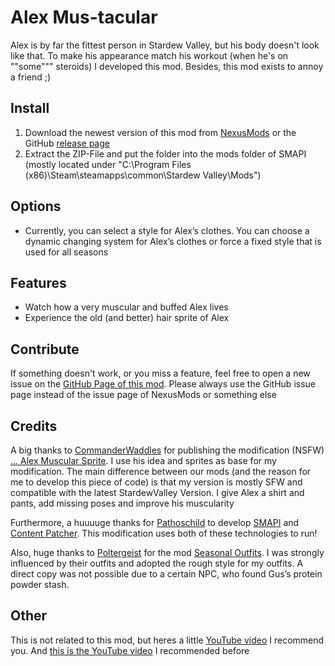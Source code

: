 # Alex Mus-tacular
Alex is by far the fittest person in Stardew Valley, but his body doesn't look like that. To make his appearance match his workout (when he's on ""some""" steroids) I developed this mod. Besides, this mod exists to annoy a friend ;)

## Install

1. Download the newest version of this mod from [NexusMods](https://www.nexusmods.com/users/96969738?tab=user+files) or the GitHub [release page](https://github.com/Nordmole/AlexMustacular/releases)
2. Extract the ZIP-File and put the folder into the mods folder of SMAPI (mostly located under "C:\Program Files (x86)\Steam\steamapps\common\Stardew Valley\Mods")

## Options

- Currently, you can select a style for Alex’s clothes. You can choose a dynamic changing system for Alex’s clothes or force a fixed style that is used for all seasons

## Features

- Watch how a very muscular and buffed Alex lives
- Experience the old (and better) hair sprite of Alex

## Contribute

If something doesn't work, or you miss a feature, feel free to open a new issue on the [GitHub Page of this mod](https://github.com/Nordmole/AlexMustacular/issues). Please always use the GitHub issue page instead of the issue page of NexusMods or something else

## Credits

A big thanks to [CommanderWaddles](https://www.nexusmods.com/stardewvalley/users/64707721) for publishing the modification (NSFW) [... Alex Muscular Sprite](https://www.nexusmods.com/stardewvalley/mods/3388). I use his idea and sprites as base for my modification. The main difference between our mods (and the reason for me to develop this piece of code) is that my version is mostly SFW and compatible with the latest StardewValley Version. I give Alex a shirt and pants, add missing poses and improve his muscularity

Furthermore, a huuuuge thanks for [Pathoschild](https://www.nexusmods.com/stardewvalley/users/1552317) to develop [SMAPI](https://www.nexusmods.com/stardewvalley/mods/2400) and [Content Patcher](https://www.nexusmods.com/stardewvalley/mods/1915). This modification uses both of these technologies to run!

Also, huge thanks to [Poltergeist](https://www.nexusmods.com/stardewvalley/users/2679113) for the mod [Seasonal Outfits](https://www.nexusmods.com/stardewvalley/mods/5450). I was strongly influenced by their outfits and adopted the rough style for my outfits. A direct copy was not possible due to a certain NPC, who found Gus’s protein powder stash.

## Other

This is not related to this mod, but heres a little [YouTube video](https://youtu.be/Yi5_fSv7qXk) I recommend you. And [this is the YouTube video](https://youtu.be/1SG5A3PYaUs) I recommended before